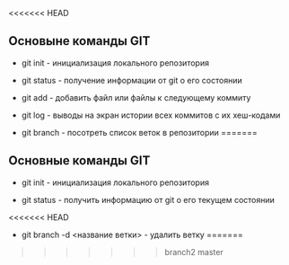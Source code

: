 <<<<<<< HEAD
## Основыне команды GIT

* git init - инициализация локального репозитория

* git status - получение информации от  git  о его состоянии 

* git add - добавить файл или файлы к следующему коммиту

* git log -  выводы на экран истории всех коммитов с их хеш-кодами

* git branch - посотреть список веток в репозитории
=======
## Основные команды GIT

* git init - инициализация локального репозитория

* git status - получить информацию от git о его текущем состоянии

<<<<<<< HEAD

* git branch -d <название ветки> - удалить ветку
=======

>>>>>>> branch2
>>>>>>> master